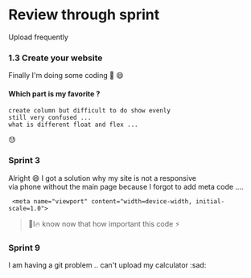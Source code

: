 # Review through sprint 
Upload frequently

### 1.3 Create your website 
Finally I'm doing some coding :dog: :smile: 

#### Which part is my favorite ?
```
create column but difficult to do show evenly 
still very confused ...
what is different float and flex ... 
```
:sweat:

### Sprint 3 

Alright :smile: I got a solution why my site is not a responsive \
via phone without the main page because I forgot to add meta code ....
```
 <meta name="viewport" content="width=device-width, initial-scale=1.0">
```
> :punch:I:fire: know now that how important this code :zap:


### Sprint 9

I am having a git problem .. can't upload my calculator :sad:
